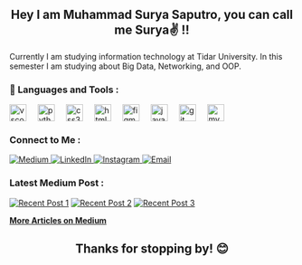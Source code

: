 <h2 align="center">Hey I am Muhammad Surya Saputro, you can call me Surya✌ !!</h2>
Currently I am studying information technology at Tidar University. In this semester I am studying about Big Data, Networking, and OOP.

### 🔧 Languages ​​and Tools :
<div align="left" style="display:flex; flex-wrap:wrap; gap:20px;">
  <img src="https://cdn.jsdelivr.net/gh/devicons/devicon/icons/vscode/vscode-original.svg" height="30" alt="vscode logo"  />
  <img src="https://cdn.jsdelivr.net/gh/devicons/devicon/icons/python/python-original.svg" height="30" alt="python logo"  />
  <img src="https://cdn.jsdelivr.net/gh/devicons/devicon/icons/css3/css3-original.svg" height="30" alt="css3 logo"  />
  <img src="https://cdn.jsdelivr.net/gh/devicons/devicon/icons/html5/html5-original.svg" height="30" alt="html5 logo"  />
  <img src="https://cdn.jsdelivr.net/gh/devicons/devicon/icons/figma/figma-original.svg" height="30" alt="figma logo"  />
  <img src="https://cdn.jsdelivr.net/gh/devicons/devicon/icons/java/java-original.svg" height="30" alt="java logo"  />
  <img src="https://cdn.jsdelivr.net/gh/devicons/devicon/icons/git/git-original.svg" height="30" alt="git logo"  />
  <img src="https://cdn.jsdelivr.net/gh/devicons/devicon/icons/mysql/mysql-original.svg" height="30" alt="mysql logo"  />
</div>

### Connect to Me :
<p align="left">
  <a href="https://medium.com/@muhsuryasaputro05" target="_blank">
    <img src="https://img.shields.io/badge/Medium-black?style=for-the-badge&logo=medium" alt="Medium" />
  </a>
  <a href="https://www.linkedin.com/in/muhsuryasaputro05/" target="_blank">
    <img src="https://img.shields.io/badge/linkedin-0A66C2?style=for-the-badge&logo=linkedin" alt="LinkedIn" />
  </a>
  <a href="https://www.instagram.com/srya.sptro_/" target="_blank">
    <img src="https://img.shields.io/badge/Instagram-E1306C?style=for-the-badge&logo=instagram&logoColor=white" alt="Instagram" />
  </a>
  <a href="mailto:muhsuryasaputro05@gmail.com.com" target="_blank">
    <img src="https://img.shields.io/badge/Email-D14836?style=for-the-badge&logo=gmail&logoColor=white" alt="Email" />
  </a>
</p>

### Latest Medium Post :
  [![Recent Post 1](https://github-readme-medium-recent-article.vercel.app/medium/@muhsuryasaputro05/0)](https://github-readme-medium-recent-article.vercel.app/medium/@muhsuryasaputro05/0)
  [![Recent Post 2](https://github-readme-medium-recent-article.vercel.app/medium/@muhsuryasaputro05/1)](https://github-readme-medium-recent-article.vercel.app/medium/@muhsuryasaputro05/1)
  [![Recent Post 3](https://github-readme-medium-recent-article.vercel.app/medium/@muhsuryasaputro05/2)](https://github-readme-medium-recent-article.vercel.app/medium/@muhsuryasaputro05/2)
  
[**More Articles on Medium**](https://medium.com/@muhsuryasaputro05)


<h2 align="center">Thanks for stopping by! 😊</h2>
